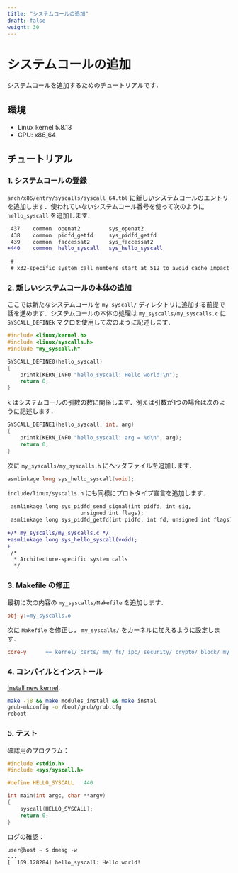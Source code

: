 ```yaml
---
title: "システムコールの追加"
draft: false
weight: 30
---
```


# システムコールの追加

システムコールを追加するためのチュートリアルです．

## 環境

- Linux kernel 5.8.13
- CPU: x86_64

## チュートリアル

### 1. システムコールの登録

`arch/x86/entry/syscalls/syscall_64.tbl` に新しいシステムコールのエントリを追加します．使われていないシステムコール番号を使って次のように `hello_syscall` を追加します．

```diff
 437	common	openat2			sys_openat2
 438	common	pidfd_getfd		sys_pidfd_getfd
 439	common	faccessat2		sys_faccessat2
+440	common	hello_syscall	sys_hello_syscall
 
 #
 # x32-specific system call numbers start at 512 to avoid cache impact
```

### 2. 新しいシステムコールの本体の追加

ここでは新たなシステムコールを `my_syscall/` ディレクトリに追加する前提で話を進めます．システムコールの本体の処理は `my_syscalls/my_syscalls.c` に `SYSCALL_DEFINEk` マクロを使用して次のように記述します．

```c
#include <linux/kernel.h>
#include <linux/syscalls.h>
#include "my_syscall.h"

SYSCALL_DEFINE0(hello_syscall)
{
    printk(KERN_INFO "hello_syscall: Hello world!\n");
    return 0;
}
```

`k` はシステムコールの引数の数に関係します．例えば引数が1つの場合は次のように記述します．

```c
SYSCALL_DEFINE1(hello_syscall, int, arg)
{
    printk(KERN_INFO "hello_syscall: arg = %d\n", arg);
    return 0;
}
```

次に `my_syscalls/my_syscalls.h` にヘッダファイルを追加します．

```c
asmlinkage long sys_hello_syscall(void);
```

`include/linux/syscalls.h` にも同様にプロトタイプ宣言を追加します．

```diff
 asmlinkage long sys_pidfd_send_signal(int pidfd, int sig,
 				       unsigned int flags);
 asmlinkage long sys_pidfd_getfd(int pidfd, int fd, unsigned int flags);
 
+/* my_syscalls/my_syscalls.c */
+asmlinkage long sys_hello_syscall(void);
+
 /*
  * Architecture-specific system calls
  */
```

### 3. Makefile の修正

最初に次の内容の `my_syscalls/Makefile` を追加します．

```Makefile
obj-y:=my_syscalls.o
```

次に `Makefile` を修正し， `my_syscalls/` をカーネルに加えるように設定します．

```Makefile
core-y		+= kernel/ certs/ mm/ fs/ ipc/ security/ crypto/ block/ my_syscalls/
```

### 4. コンパイルとインストール

[Install new kernel](../inst-kernel).

```sh
make -j8 && make modules_install && make instal
grub-mkconfig -o /boot/grub/grub.cfg
reboot
```

### 5. テスト

確認用のプログラム：

```c
#include <stdio.h>
#include <sys/syscall.h>

#define HELLO_SYSCALL   440

int main(int argc, char **argv)
{
    syscall(HELLO_SYSCALL);
    return 0;
}
```

ログの確認：

```text
user@host ~ $ dmesg -w
...
[  169.128284] hello_syscall: Hello world!
```
